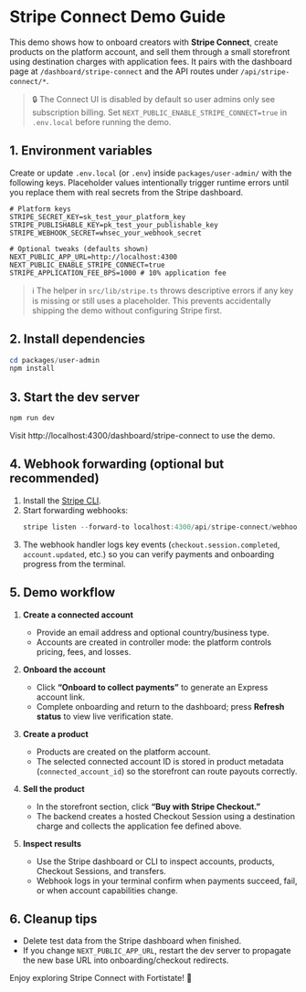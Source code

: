 # Stripe Connect Demo Guide

This demo shows how to onboard creators with **Stripe Connect**, create products on the platform account, and sell them through a small storefront using destination charges with application fees. It pairs with the dashboard page at `/dashboard/stripe-connect` and the API routes under `/api/stripe-connect/*`.

> 🔒 The Connect UI is disabled by default so user admins only see subscription billing. Set `NEXT_PUBLIC_ENABLE_STRIPE_CONNECT=true` in `.env.local` before running the demo.

## 1. Environment variables

Create or update `.env.local` (or `.env`) inside `packages/user-admin/` with the following keys. Placeholder values intentionally trigger runtime errors until you replace them with real secrets from the Stripe dashboard.

```env
# Platform keys
STRIPE_SECRET_KEY=sk_test_your_platform_key
STRIPE_PUBLISHABLE_KEY=pk_test_your_publishable_key
STRIPE_WEBHOOK_SECRET=whsec_your_webhook_secret

# Optional tweaks (defaults shown)
NEXT_PUBLIC_APP_URL=http://localhost:4300
NEXT_PUBLIC_ENABLE_STRIPE_CONNECT=true
STRIPE_APPLICATION_FEE_BPS=1000 # 10% application fee
```

> ℹ️ The helper in `src/lib/stripe.ts` throws descriptive errors if any key is missing or still uses a placeholder. This prevents accidentally shipping the demo without configuring Stripe first.

## 2. Install dependencies

```powershell
cd packages/user-admin
npm install
```

## 3. Start the dev server

```powershell
npm run dev
```

Visit http://localhost:4300/dashboard/stripe-connect to use the demo.

## 4. Webhook forwarding (optional but recommended)

1. Install the [Stripe CLI](https://stripe.com/docs/stripe-cli).
2. Start forwarding webhooks:
   ```powershell
   stripe listen --forward-to localhost:4300/api/stripe-connect/webhook
   ```
3. The webhook handler logs key events (`checkout.session.completed`, `account.updated`, etc.) so you can verify payments and onboarding progress from the terminal.

## 5. Demo workflow

1. **Create a connected account**
   - Provide an email address and optional country/business type.
   - Accounts are created in controller mode: the platform controls pricing, fees, and losses.

2. **Onboard the account**
   - Click **“Onboard to collect payments”** to generate an Express account link.
   - Complete onboarding and return to the dashboard; press **Refresh status** to view live verification state.

3. **Create a product**
   - Products are created on the platform account.
   - The selected connected account ID is stored in product metadata (`connected_account_id`) so the storefront can route payouts correctly.

4. **Sell the product**
   - In the storefront section, click **“Buy with Stripe Checkout.”**
   - The backend creates a hosted Checkout Session using a destination charge and collects the application fee defined above.

5. **Inspect results**
   - Use the Stripe dashboard or CLI to inspect accounts, products, Checkout Sessions, and transfers.
   - Webhook logs in your terminal confirm when payments succeed, fail, or when account capabilities change.

## 6. Cleanup tips

- Delete test data from the Stripe dashboard when finished.
- If you change `NEXT_PUBLIC_APP_URL`, restart the dev server to propagate the new base URL into onboarding/checkout redirects.

Enjoy exploring Stripe Connect with Fortistate! 🎉
